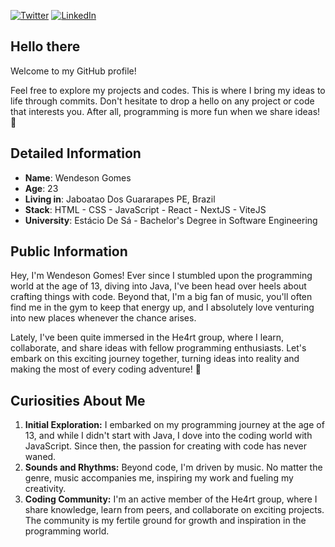  [![Twitter](https://img.shields.io/badge/-Twitter-1DA1F2?style=flat-square&logo=twitter&logoColor=white)](https://twitter.com/WendesonJS)  [![LinkedIn](https://img.shields.io/badge/-LinkedIn-0A66C2?style=flat-square&logo=linkedin&logoColor=white)](https://www.linkedin.com/in/wendeson-gomes-70a9ab18b/)

## Hello there

Welcome to my GitHub profile!

Feel free to explore my projects and codes. This is where I bring my ideas to life through commits. Don't hesitate to drop a hello on any project or code that interests you. After all, programming is more fun when we share ideas! 🚀

## Detailed Information

- **Name**: Wendeson Gomes
- **Age**: 23
- **Living in**: Jaboatao Dos Guararapes PE, Brazil
- **Stack**: HTML - CSS - JavaScript - React - NextJS - ViteJS
- **University**: Estácio De Sá - Bachelor's Degree in Software Engineering

## Public Information

Hey, I'm Wendeson Gomes! Ever since I stumbled upon the programming world at the age of 13, diving into Java, I've been head over heels about crafting things with code. Beyond that, I'm a big fan of music, you'll often find me in the gym to keep that energy up, and I absolutely love venturing into new places whenever the chance arises.

Lately, I've been quite immersed in the He4rt group, where I learn, collaborate, and share ideas with fellow programming enthusiasts. Let's embark on this exciting journey together, turning ideas into reality and making the most of every coding adventure! 🚀

## Curiosities About Me

1. **Initial Exploration:** I embarked on my programming journey at the age of 13, and while I didn't start with Java, I dove into the coding world with JavaScript. Since then, the passion for creating with code has never waned.
2. **Sounds and Rhythms:** Beyond code, I'm driven by music. No matter the genre, music accompanies me, inspiring my work and fueling my creativity.
3. **Coding Community:** I'm an active member of the He4rt group, where I share knowledge, learn from peers, and collaborate on exciting projects. The community is my fertile ground for growth and inspiration in the programming world.
